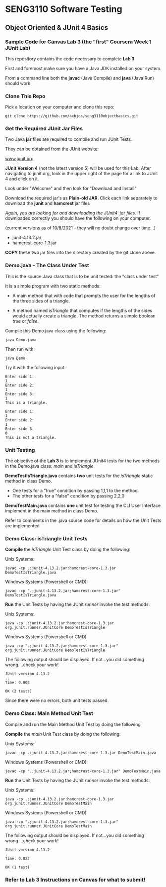 # SENG3110 Software Testing

## Object Oriented & JUnit 4 Basics

### Sample Code for Canvas Lab 3 (the "first" Coursera Week 1 JUnit Lab)

This repository contains the code necessary to complete **Lab 3**

First and foremost make sure you have a Java JDK installed on your system.

From a command line both the **javac** (Java Compile) and **java** (Java Run) should work.


### Clone This Repo

Pick a location on your computer and clone this repo:

``` git clone https://github.com/axbjos/seng3110objectbasics.git ```


### Get the Required JUnit Jar Files

Two Java **jar** files are required to compile and run JUnit Tests.

They can be obtained from the JUnit website:

www.junit.org

**JUnit Version 4** (not the latest version 5) will be used for this Lab.  After navigating to junit.org, look in the upper right of the page for a link to JUnit 4 and click on it.

Look under "Welcome" and then look for "Download and Install"

Download the required jar's as **Plain-old JAR**.  Click each link separately to download the **junit** and **hamcrest** jar files

*Again, you are looking for and downloading the JUnit4 .jar files.*  If downloaded correctly you should have the following on your computer.

(current versions as of 10/8/2021 - they will no doubt change over time...)

- junit-4.13.2.jar
- hamcrest-core-1.3.jar

**COPY** these two jar files into the directory created by the git clone above.  

### Demo.java - The Class Under Test

This is the source Java class that is to be unit tested:  the "class under test"

It is a simple program with two static methods:

- A main method that with code that prompts the user for the lengths of the three sides of a triangle.  

- A method named *isTriangle* that computes if the lengths of the sides would actually create a triangle.  The method returns a simple boolean *true* or *false*.

Compile this Demo.java class using the following:

``` java Demo.java ```

Then run with:

``` java Demo ```

Try it with the following input:

```  
Enter side 1:
1
Enter side 2:
1
Enter side 3:
1
This is a triangle. 
```

```  
Enter side 1:
1
Enter side 2:
1
Enter side 3:
0
This is not a triangle. 
```

### Unit Testing

The objective of the **Lab 3** is to implement JUnit4 tests for the two methods in the Demo.java class: *main* and *isTriangle*

**DemoTestIsTriangle.java** contains **two** unit tests for the *isTriangle* static method in class Demo.

- One tests for a "true" condition by passing 1,1,1 to the method.
- The other tests for a "false" condition by passing 2,2,0

**DemoTestMain.java** contains **one** unit test for testing the CLI User Interface implement in the main method in class Demo.

Refer to comments in the .java source code for details on how the Unit Tests are implemented

### Demo Class: isTriangle Unit Tests

**Compile** the *isTriangle* Unit Test class by doing the following:

Unix Systems:

``` javac -cp .:junit-4.13.2.jar:hamcrest-core-1.3.jar DemoTestIsTriangle.java ```

Windows Systems (Powershell or CMD):

``` javac -cp ".;junit-4.13.2.jar;hamcrest-core-1.3.jar" DemoTestIsTriangle.java ```

**Run** the Unit Tests by having the JUnit *runner* invoke the test methods:

Unix Systems:

``` java -cp .:junit-4.13.2.jar:hamcrest-core-1.3.jar org.junit.runner.JUnitCore DemoTestIsTriangle ```

Windows Systems (Powershell or CMD)

``` java -cp ".;junit-4.13.2.jar;hamcrest-core-1.3.jar" org.junit.runner.JUnitCore DemoTestIsTriangle ```

The following output should be displayed.  If not...you did something wrong....check your work!

```
JUnit version 4.13.2
..
Time: 0.008

OK (2 tests)
```

Since there were no errors, both unit tests passed.

### Demo Class: Main Method Unit Test

Compile and run the Main Method Unit Test by doing the following

**Compile** the *main* Unit Test class by doing the following:

Unix Systems:

``` javac -cp .:junit-4.13.2.jar:hamcrest-core-1.3.jar DemoTestMain.java ```

Windows Systems (Powershell or CMD):

``` javac -cp ".;junit-4.13.2.jar;hamcrest-core-1.3.jar" DemoTestMain.java ```

**Run** the Unit Tests by having the JUnit *runner* invoke the test methods:

Unix Systems:

``` java -cp .:junit-4.13.2.jar:hamcrest-core-1.3.jar org.junit.runner.JUnitCore DemoTestMain ```

Windows Systems (Powershell or CMD)

``` java -cp ".;junit-4.13.2.jar;hamcrest-core-1.3.jar" org.junit.runner.JUnitCore DemoTestMain ```

The following output should be displayed.  If not...you did something wrong....check your work!

```
JUnit version 4.13.2
.
Time: 0.023

OK (1 test)
```

### Refer to Lab 3 Instructions on Canvas for what to submit!


